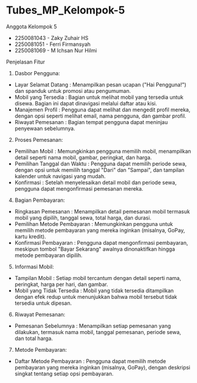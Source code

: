 # Tubes_MP_Kelompok-5

Anggota Kelompok 5
- 2250081043 - Zaky Zuhair HS
- 2250081051 - Ferri Firmansyah
- 2250081069 - M Ichsan Nur Hilmi

Penjelasan Fitur
1. Dasbor Pengguna:
- Layar Selamat Datang : Menampilkan pesan ucapan ("Hai Pengguna!") dan spanduk untuk promosi atau pengumuman.
- Mobil yang Tersedia : Bagian untuk melihat mobil yang tersedia untuk disewa. Bagian ini dapat dinavigasi melalui daftar atau kisi.
- Manajemen Profil : Pengguna dapat melihat dan mengedit profil mereka, dengan opsi seperti melihat email, nama pengguna, dan gambar profil.
- Riwayat Pemesanan : Bagian tempat pengguna dapat meninjau penyewaan sebelumnya.

2. Proses Pemesanan:
- Pemilihan Mobil : Memungkinkan pengguna memilih mobil, menampilkan detail seperti nama mobil, gambar, peringkat, dan harga.
- Pemilihan Tanggal dan Waktu : Pengguna dapat memilih periode sewa, dengan opsi untuk memilih tanggal "Dari" dan "Sampai", dan tampilan kalender untuk navigasi yang mudah.
- Konfirmasi : Setelah menyelesaikan detail mobil dan periode sewa, pengguna dapat mengonfirmasi pemesanan mereka.

4. Bagian Pembayaran:
- Ringkasan Pemesanan : Menampilkan detail pemesanan mobil termasuk mobil yang dipilih, tanggal sewa, total harga, dan durasi.
- Pemilihan Metode Pembayaran : Memungkinkan pengguna untuk memilih metode pembayaran yang mereka inginkan (misalnya, GoPay, kartu kredit).
- Konfirmasi Pembayaran : Pengguna dapat mengonfirmasi pembayaran, meskipun tombol "Bayar Sekarang" awalnya dinonaktifkan hingga metode pembayaran dipilih.

5. Informasi Mobil:
- Tampilan Mobil : Setiap mobil tercantum dengan detail seperti nama, peringkat, harga per hari, dan gambar.
- Mobil yang Tidak Tersedia : Mobil yang tidak tersedia ditampilkan dengan efek redup untuk menunjukkan bahwa mobil tersebut tidak tersedia untuk dipesan.

6. Riwayat Pemesanan:
- Pemesanan Sebelumnya : Menampilkan setiap pemesanan yang dilakukan, termasuk nama mobil, tanggal pemesanan, periode sewa, dan total harga.

7. Metode Pembayaran:
- Daftar Metode Pembayaran : Pengguna dapat memilih metode pembayaran yang mereka inginkan (misalnya, GoPay), dengan deskripsi singkat tentang setiap opsi pembayaran.
